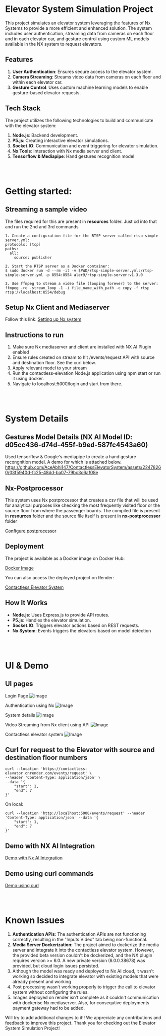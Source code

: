 # Elevator System Simulation Project

This project simulates an elevator system leveraging the features of Nx Systems to provide a more efficient and enhanced solution. The system includes user authentication, streaming data from cameras on each floor and in each elevator car, and gesture control using custom ML models available in the NX system to request elevators.


## Features

1. **User Authentication**: Ensures secure access to the elevator system.
2. **Camera Streaming**: Streams video data from cameras on each floor and within each elevator car.
3. **Gesture Control**: Uses custom machine learning models to enable gesture-based elevator requests.


## Tech Stack

The project utilizes the following technologies to build and communicate with the elevator system:

1. **Node.js**: Backend development.
2. **P5.js**: Creating interactive elevator simulations.
3. **Socket.IO**: Communication and event triggering for elevator simulation.
4. **Nx Tools**: Interaction with Nx media server and client.
5. **Tensorflow & Mediapipe**: Hand gestures recognition model



<br><br>
# Getting started:

## Streaming a sample video
The files required for this are present in **resources** folder. Just cd into that and run the 2nd and 3rd commands

    1. Create a configuration file for the RTSP server called rtsp-simple-server.yml:
    protocols: [tcp]
    paths:
      all:
        source: publisher

    2. Start the RTSP server as a Docker container:
    $ sudo docker run -d --rm -it -v $PWD/rtsp-simple-server.yml:/rtsp-simple-server.yml -p 8554:8554 aler9/rtsp-simple-server:v1.3.0

    3. Use ffmpeg to stream a video file (looping forever) to the server:
    ffmpeg -re -stream_loop -1 -i file_name_with_path -c copy -f rtsp rtsp://localhost:8554/debug

## Setup Nx Client and Mediaserver
Follow this link: [Setting up Nx system](https://nx.docs.scailable.net/miscellaneous/hackathon-nx-evos-building-enterprise-scale-video-applications)

## Instructions to run
1. Make sure Nx mediaserver and client are installed with NX AI Plugin enabled
2. Ensure rules created on stream to hit /events/request API with source and destination floor. See the curl below.
3. Apply relevant model to your stream
4. Run the contactless-elevation Node.js application using npm start or run it using docker.
5. Navigate to localhost:5000/login and start from there.


<br><br>
# System Details

## Gestures Model Details (NX AI Model ID: d05cc436-d74d-455f-b9ed-587fc4543a60)
Used tensorflow & Google's mediapipe to create a hand gesture recongnition model. A demo for which is attached below.
https://github.com/AceAbhi147/ContactlessElevatorSystem/assets/22478260/03f5940d-fc25-48dd-ba07-79bc3c6af08e

## Nx-Postprocessor
This system uses Nx postprocessor that creates a csv file that will be used for analytical purposes like 
checking the most frequently visited floor or the source floor from where the passenger boards.
The compiled file is present in **resources** folder and the source file itself is present in **nx-postprocessor** folder

[Configure postprocessor](https://github.com/scailable/sclbl-integration-sdk#)

## Deployment
The project is available as a Docker image on Docker Hub:

[Docker Image](https://hub.docker.com/r/aceabhi147/contactless-elevator)

You can also access the deployed project on Render:

[Contactless Elevator System](https://contactless-elevator.onrender.com/login)


## How It Works

- **Node.js**: Uses Express.js to provide API routes.
- **P5.js**: Handles the elevator simulation.
- **Socket.IO**: Triggers elevator actions based on REST requests.
- **Nx System**: Events triggers the elevators based on model detection


<br><br>
# UI & Demo

## UI pages
Login Page
![Image](https://github.com/AceAbhi147/ContactlessElevatorSystem/assets/22478260/fae2c2f0-6d6d-45b5-9ce1-feb5dba416a5)

Authentication using Nx
![Image](https://github.com/AceAbhi147/ContactlessElevatorSystem/assets/22478260/b32d9a53-ceb1-4887-a1c4-89a659b0b857)

System details
![Image](https://github.com/AceAbhi147/ContactlessElevatorSystem/assets/22478260/5702f0e5-9b11-4e4c-ad81-86f680e2ec14)

Video Streaming from Nx client using API
![Image](https://github.com/AceAbhi147/ContactlessElevatorSystem/assets/22478260/0f467336-5987-491f-a5cf-93cc74206cf6)

Contactless elevator system
![Image](https://github.com/AceAbhi147/ContactlessElevatorSystem/assets/22478260/17676c73-5f4d-4b69-9b4d-f168e582ba1c)


## Curl for request to the Elevator with source and destination floor numbers
```
curl --location 'https://contactless-elevator.onrender.com/events/request' \
--header 'Content-Type: application/json' \
--data '{
    "start": 1,
    "end": 7
}'
```

On local:
```
curl --location 'http://localhost:5000/events/request' --header 'Content-Type: application/json' --data '{
    "start": 1,
    "end": 7
}'
```

## Demo with NX AI Integration
[Demo with Nx AI Integration](https://github.com/AceAbhi147/ContactlessElevatorSystem/assets/22478260/49f56f9d-b5d4-4839-9256-fa13e9adc586)

## Demo using curl commands
[Demo using curl](https://github.com/AceAbhi147/ContactlessElevatorSystem/assets/22478260/dfb56f83-6a35-4013-826a-96d331bdef23)

<br><br>
# Known Issues

1. **Authentication APIs**: The authentication APIs are not functioning correctly, resulting in the "Inputs Video" tab being non-functional.
2. **Media Server Dockerization**: The project aimed to dockerize the media server and integrate it into the contactless elevator system. However, the provided beta version couldn't be dockerized, and the NX plugin requires version >= 6.0. A new private version (6.0.0.38678) was provided, but cloud login issues persisted.
3. Although the model was ready and deployed to Nx AI cloud, it wasn't working so decided to integrate elevator with existing models that were already present and working
4. Post processing wasn't working properly to trigger the call to elevator system without configuring the rules.
5. Images deployed on render isn't complete as it couldn't communication with dockerise Nx mediaserver. Also, for consequtive deployments payment gateway had to be added.

Will try to add additional changes to it!!
We appreciate any contributions and feedback to improve this project. Thank you for checking out the Elevator System Simulation Project!
